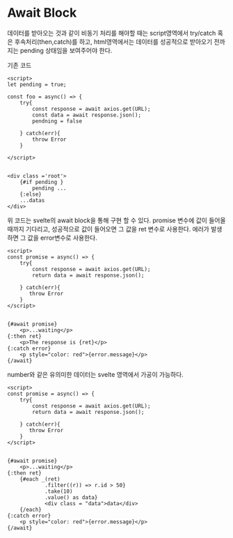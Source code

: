 # Await Block

데이터를 받아오는 것과 같이 비동기 처리를 해야할 때는 script영역에서 try/catch 혹은 후속처리(then,catch)를 하고, html영역에서는 데이터를 성공적으로 받아오기 전까지는 pending 상태임을 보여주어야 한다.

기존 코드

```
<script>
let pending = true;

const foo = async() => {
    try{
        const response = await axios.get(URL);
        const data = await response.json();
        pendning = false

    } catch(err){
        throw Error
    }

</script>


<div class ='root'>
	{#if pending }
		pending ...
	{:else}
    ...datas
</div>
```

위 코드는 svelte의 await block을 통해 구현 할 수 있다.
promise 변수에 값이 들어올때까지 기다리고, 성공적으로 값이 들어오면 그 값을 ret 변수로 사용한다.
에러가 발생하면 그 값을 error변수로 사용한다.

```
<script>
const promise = async() => {
    try{
        const response = await axios.get(URL);
        return data = await response.json();

    } catch(err){
       throw Error
    }
</script>


{#await promise}
	<p>...waiting</p>
{:then ret}
	<p>The response is {ret}</p>
{:catch error}
	<p style="color: red">{error.message}</p>
{/await}
```

number와 같은 유의미한 데이터는 svelte 영역에서 가공이 가능하다.

```
<script>
const promise = async() => {
    try{
        const response = await axios.get(URL);
        return data = await response.json();

    } catch(err){
       throw Error
    }
</script>


{#await promise}
	<p>...waiting</p>
{:then ret}
    {#each _(ret)
            .filter((r)) => r.id > 50}
            .take(10)
            .value() as data}
            <div class = "data">data</div>
    {/each}
{:catch error}
	<p style="color: red">{error.message}</p>
{/await}
```
